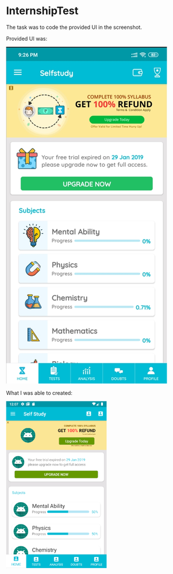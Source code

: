 # InternshipTest
The task was to code the provided UI in the screenshot.


Provided UI was:

![Challenge](https://raw.githubusercontent.com/sangar-happy/InternshipTest/master/images/Challenge.jpeg)

What I was able to created:

![GitHub Logo](https://raw.githubusercontent.com/sangar-happy/InternshipTest/master/images/Achieved.png)
